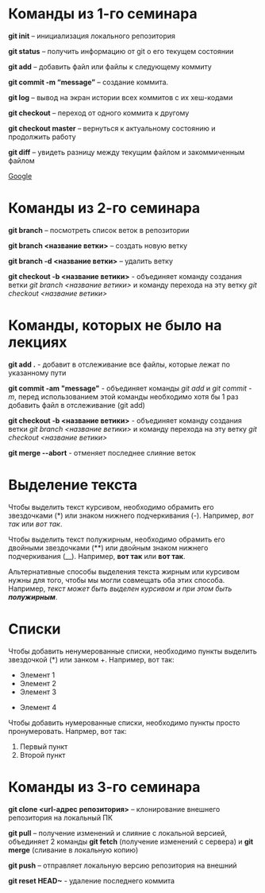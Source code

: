# Команды из 1-го семинара

**git init** – инициализация локального репозитория

**git status** – получить информацию от git о его текущем состоянии

**git add** – добавить файл или файлы к следующему коммиту

**git commit -m “message”** – создание коммита.

**git log** – вывод на экран истории всех коммитов с их хеш-кодами

**git checkout** – переход от одного коммита к другому

**git checkout master** – вернуться к актуальному состоянию и продолжить работу

**git diff** – увидеть разницу между текущим файлом и закоммиченным файлом

[Google](https://www.google.com)

# Команды из 2-го семинара

**git branch** – посмотреть список веток в репозитории

**git branch <название ветки>** – создать новую ветку

**git branch -d <название ветки>** – удалить ветку

**git checkout -b <название ветики>** - объединяет команду создания ветки *git branch <название ветики>* и команду перехода на эту ветку *git checkout <название ветики>*

# Команды, которых не было на лекциях

**git add .** - добавит в отслеживание все файлы, которые лежат по указанному пути

**git commit -am "message"** - объединяет команды *git add* и *git commit -m*, перед использованием этой команды необходимо хотя бы 1 раз добавить файл в отслеживание (git add)

**git checkout -b <название ветики>** - объединяет команду создания ветки *git branch <название ветики>* и команду перехода на эту ветку *git checkout <название ветики>*

**git merge --abort** - отменяет последнее слияние веток

# Выделение текста

Чтобы выделить текст курсивом, необходимо обрамить его звездочками (*) или знаком нижнего подчеркивания (-). Например, *вот так* или _вот так_.

Чтобы выделить текст полужирным, необходимо обрамить его двойными звездочками (**) или двойным знаком нижнего подчеркивания (__). Например, **вот так** или __вот так__.

Альтернативные способы выделения текста жирным или курсивом нужны для того, чтобы мы могли совмещать оба этих способа. Например, _текст может быть выделен курсивом и при этом быть **полужирным**_.

# Списки

Чтобы добавить ненумерованные списки, необходимо пункты выделить звездочкой (*) или занком +. Например, вот так:
* Элемент 1
* Элемент 2
* Элемент 3
+ Элемент 4

Чтобы добавить нумерованные списки, необходимо пункты просто пронумеровать. Напрмер, вот так:
1. Первый пункт
2. Второй пункт
# Команды из 3-го семинара

**git clone <url-адрес репозитория>** – клонирование внешнего репозитория на  локальный ПК

**git pull** – получение изменений и слияние с локальной версией, объединяет 2 команды **git fetch** (получение изменений с сервера) и **git merge** (сливание в локальную копию)

**git push** – отправляет локальную версию репозитория на внешний

**git reset HEAD~** - удаление последнего коммита
